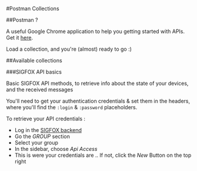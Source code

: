 #Postman Collections

##Postman ?

A useful Google Chrome application to help you getting started with APIs.  
Get it [here](https://www.getpostman.com/).  

Load a collection, and you're (almost) ready to go :)

##Available collections

###SIGFOX API basics

Basic SIGFOX API methods, to retrieve info about the state of your devices, and the received messages

You'll need to get your authentication credentials & set them in the headers, where you'll find the `:login` & `:password` placeholders.

To retrieve your API credentials : 
* Log in the [SIGFOX backend](http://backend.sigfox.com)
* Go the _GROUP_ section
* Select your group
* In the sidebar, choose _Api Access_
* This is were your credentials are .. If not, click the _New_ Button on the top right
